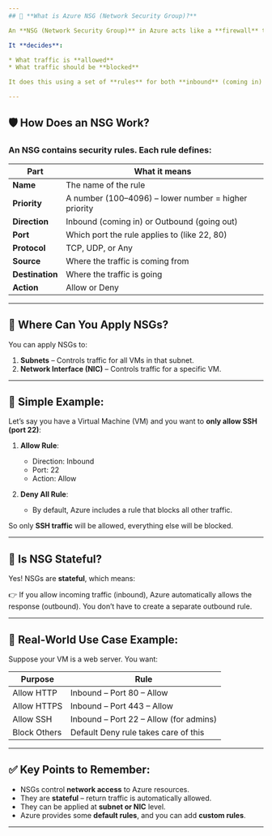 ```yaml
---
## 🔐 **What is Azure NSG (Network Security Group)?**

An **NSG (Network Security Group)** in Azure acts like a **firewall** that controls **network traffic** to and from Azure resources — like Virtual Machines (VMs), Subnets, etc.

It **decides**:

* What traffic is **allowed**
* What traffic should be **blocked**

It does this using a set of **rules** for both **inbound** (coming in) and **outbound** (going out) traffic.

---
```


## 🛡️ How Does an NSG Work?

### An NSG contains **security rules**. Each rule defines:

| Part            | What it means                                        |
| --------------- | ---------------------------------------------------- |
| **Name**        | The name of the rule                                 |
| **Priority**    | A number (100–4096) – lower number = higher priority |
| **Direction**   | Inbound (coming in) or Outbound (going out)          |
| **Port**        | Which port the rule applies to (like 22, 80)         |
| **Protocol**    | TCP, UDP, or Any                                     |
| **Source**      | Where the traffic is coming from                     |
| **Destination** | Where the traffic is going                           |
| **Action**      | Allow or Deny                                        |

---

## 🔧 Where Can You Apply NSGs?

You can apply NSGs to:

1. **Subnets** – Controls traffic for all VMs in that subnet.
2. **Network Interface (NIC)** – Controls traffic for a specific VM.

---

## 🧠 Simple Example:

Let’s say you have a Virtual Machine (VM) and you want to **only allow SSH (port 22)**:

1. **Allow Rule**:

   * Direction: Inbound
   * Port: 22
   * Action: Allow

2. **Deny All Rule**:

   * By default, Azure includes a rule that blocks all other traffic.

So only **SSH traffic** will be allowed, everything else will be blocked.

---

## 🔁 Is NSG Stateful?

Yes! NSGs are **stateful**, which means:

👉 If you allow incoming traffic (inbound), Azure automatically allows the response (outbound). You don’t have to create a separate outbound rule.

---

## 📝 Real-World Use Case Example:

Suppose your VM is a web server. You want:

| Purpose      | Rule                                   |
| ------------ | -------------------------------------- |
| Allow HTTP   | Inbound – Port 80 – Allow              |
| Allow HTTPS  | Inbound – Port 443 – Allow             |
| Allow SSH    | Inbound – Port 22 – Allow (for admins) |
| Block Others | Default Deny rule takes care of this   |

---

## ✅ Key Points to Remember:

* NSGs control **network access** to Azure resources.
* They are **stateful** – return traffic is automatically allowed.
* They can be applied at **subnet or NIC** level.
* Azure provides some **default rules**, and you can add **custom rules**.

---

